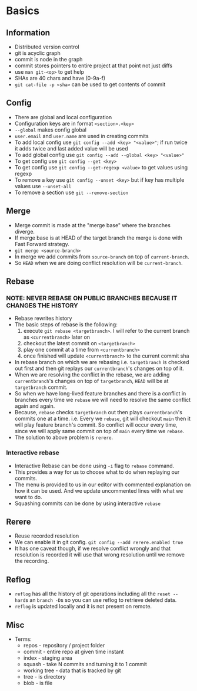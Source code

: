 # Basics

## Information

- Distributed version control
- git is acyclic graph
- commit is node in the graph
- commit stores pointers to entire project at that point not just diffs
- use `man git-<op>` to get help
- SHAs are 40 chars and have (0-9a-f)
- `git cat-file -p <sha>` can be used to get contents of commit

## Config

- There are global and local configuration
- Configuration keys are in format `<section>.<key>`
- `--global` makes config global
- `user.email` and `user.name` are used in creating commits
- To add local config use `git config --add <key> "<value>"`; if run twice it
  adds twice and last added value will be used
- To add global config use `git config --add --global <key> "<value>"`
- To get config use `git config --get <key>`
- To get config use `git config --get-regexp <value>` to get values using regexp
- To remove a key use `git config --unset <key>` but
  if key has multiple values use `--unset-all`
- To remove a section use `git --remove-section`

## Merge

- Merge commit is made at the "merge base" where the branches diverge.
- If merge base is at HEAD of the target branch the merge is done with Fast Forward
  strategy.
- `git merge <source-branch>`
- In merge we add commits from `source-branch` on top of `current-branch`.
- So `HEAD` when we are doing conflict resolution will be `current-branch`.

## Rebase

### NOTE: NEVER REBASE ON PUBLIC BRANCHES BECAUSE IT CHANGES THE HISTORY

- Rebase rewrites history
- The basic steps of rebase is the following:
  1. execute `git rebase <targetbranch>`. I will refer to the current branch as
     `<currentbranch>` later on
  1. checkout the latest commit on `<targetbranch>`
  1. play one commit at a time from `<currentbranch>`
  1. once finished will update `<currentbranch>` to the current commit sha
- In rebase branch on which we are rebasing i.e. `targetbranch` is checked out first
  and then git replays our `currentbranch`'s changes on top of it.
- When we are resolving the conflict in the rebase, we are adding
  `currentbranch`'s changes on top of `targetbranch`,
  `HEAD` will be at `targetbranch` commit.
- So when we have long-lived feature branches and there is a conflict in branches
  every time we `rebase` we will need to resolve the same conflict again and again.
- Because, `rebase` checks `targetbranch` out then plays `currentbranch`'s commits
  one at a time. i.e. Every we `rebase`, git will checkout `main` then it will play
  feature branch's commit. So conflict will occur every time, since we will apply
  same commit on top of `main` every time we `rebase`.
- The solution to above problem is `rerere`.

### Interactive rebase

- Interactive Rebase can be done using `-i` flag to `rebase` command.
- This provides a way for us to choose what to do when replaying our commits.
- The menu is provided to us in our editor with commented explanation on how it
  can be used. And we update uncommented lines with what we want to do.
- Squashing commits can be done by using interactive `rebase`

## Rerere

- Reuse recorded resolution
- We can enable it in git config. `git config --add rerere.enabled true`
- It has one caveat though, if we resolve conflict wrongly and that resolution
  is recorded it will use that wrong resolution until we remove the recording.

## Reflog

- `reflog` has all the history of git operations including all the `reset --hard`s
  an `branch -D`s so you can use reflog to retrieve deleted data.
- `reflog` is updated locally and it is not present on remote.

## Misc

- Terms:
  - repos - repository / project folder
  - commit - entire repo at given time instant
  - index - staging area
  - squash - take N commits and turning it to 1 commit
  - working tree - data that is tracked by git
  - tree - is directory
  - blob - is file
